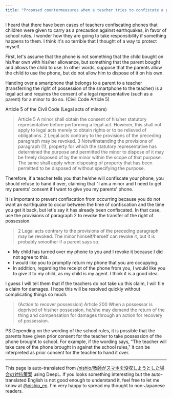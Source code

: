 ```yaml
---
title: "Proposed countermeasures when a teacher tries to confiscate a phone."
---
```


I heard that there have been cases of teachers confiscating phones that children were given to carry as a precaution against earthquakes, in favor of school rules. I wonder how they are going to take responsibility if something happens to them. I think it's so terrible that I thought of a way to protect myself.

First, let's assume that the phone is not something that the child bought on his/her own with his/her allowance, but something that the parent bought and allows the child to use. In other words, suppose that the parents allow the child to use the phone, but do not allow him to dispose of it on his own.

Handing over a smartphone that belongs to a parent to a teacher (transferring the right of possession of the smartphone to the teacher) is a legal act and requires the consent of a legal representative (such as a parent) for a minor to do so. (Civil Code Article 5)

Article 5 of the Civil Code (Legal acts of minors)
>  Article 5 A minor shall obtain the consent of his/her statutory representative before performing a legal act. However, this shall not apply to legal acts merely to obtain rights or to be relieved of obligations.
>  2 Legal acts contrary to the provisions of the preceding paragraph may be revoked.
>  3 Notwithstanding the provisions of paragraph (1), property for which the statutory representative has determined the purpose and permitted the minor to dispose of it may be freely disposed of by the minor within the scope of that purpose. The same shall apply when disposing of property that has been permitted to be disposed of without specifying the purpose.

Therefore, if a teacher tells you that he/she will confiscate your phone, you should refuse to hand it over, claiming that "I am a minor and I need to get my parents' consent if I want to give you my parents' phone.

It is important to prevent confiscation from occurring because you do not want an earthquake to occur between the time of confiscation and the time you get it back, but let's say it has already been confiscated. In that case, use the provisions of paragraph 2 to revoke the transfer of the right of possession.
>  2 Legal acts contrary to the provisions of the preceding paragraph may be revoked.
The minor himself/herself can revoke it, but it is probably smoother if a parent says so.
- My child has turned over my phone to you and I revoke it because I did not agree to this.
- I would like you to promptly return my phone that you are occupying.
- In addition, regarding the receipt of the phone from you, I would like you to give it to my child, as my child is my agent.
I think it is a good idea.

I guess I will tell them that if the teachers do not take up this claim, I will file a claim for damages. I hope this will be resolved quickly without complicating things so much.
> (Action to recover possession)
>  Article 200 When a possessor is deprived of his/her possession, he/she may demand the return of the thing and compensation for damages through an action for recovery of possession.

PS
Depending on the wording of the school rules, it is possible that the parents have given prior consent for the teacher to take possession of the phone brought to school. For example, if the wording says, "The teacher will take care of the phone brought in against the school rules," it can be interpreted as prior consent for the teacher to hand it over.


---
This page is auto-translated from [/nishio/教師がスマホを没収しようとした場合の対抗策案](https://scrapbox.io/nishio/教師がスマホを没収しようとした場合の対抗策案) using DeepL. If you looks something interesting but the auto-translated English is not good enough to understand it, feel free to let me know at [@nishio_en](https://twitter.com/nishio_en). I'm very happy to spread my thought to non-Japanese readers.